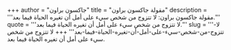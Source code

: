 +++
author = "جاكسون براون"
title = "مقولة جاكسون براون"
description = '''مقولة جاكسون براون: لا تتزوج من شخص سيء على أمل أن تغيره الحياة فيما بعد.'''
quote = '''لا تتزوج من شخص سيء على أمل أن تغيره الحياة فيما بعد.'''
slug = '''لا-تتزوج-من-شخص-سيء-على-أمل-أن-تغيره-الحياة-فيما-بعد'''
+++
لا تتزوج من شخص سيء على أمل أن تغيره الحياة فيما بعد.

